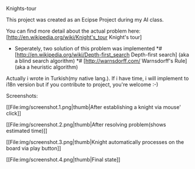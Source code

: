 Knights-tour 

This project was created as an Ecipse Project during my AI class.

You can find more detail about the actual problem here: [http://en.wikipedia.org/wiki/Knight's_tour Knight's tour]

* Seperately, two solution of this problem was implemented
*# [http://en.wikipedia.org/wiki/Depth-first_search Depth-first search] (aka a blind search algorithm)
*# [http://warnsdorff.com/ Warnsdorff's Rule] (aka a heuristic algorithm) 

Actually i wrote in Turkish(my native lang.). If i have time, i will implement to i18n version but if you contribute to project, you're welcome :-)

Screenshots:

[[File:img/screenshot.1.png|thumb|After establishing a knight via mouse' click]]


[[File:img/screenshot.2.png|thumb|After resolving problem(shows estimated time)]]


[[File:img/screenshot.3.png|thumb|Knight automatically processes on the board via play button]]


[[File:img/screenshot.4.png|thumb|Final state]]
